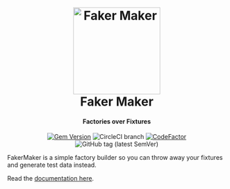 <h1 align="center">
  <img src="https://raw.githubusercontent.com/BillyRuffian/faker_maker/master/img/unipug.svg?sanitize=true" alt="Faker Maker" height="200">
  <br>
  Faker Maker
  <br>
</h1>

<h4 align="center">
  Factories over Fixtures
</h4>

<div align="center">

  [![Gem Version](https://badge.fury.io/rb/faker_maker.svg)](https://badge.fury.io/rb/faker_maker)
  ![CircleCI branch](https://img.shields.io/circleci/project/github/BillyRuffian/faker_maker/master.svg?style=flat-square)
  [![CodeFactor](https://www.codefactor.io/repository/github/billyruffian/faker_maker/badge?style=flat-square)](https://www.codefactor.io/repository/github/billyruffian/faker_maker)
  ![GitHub tag (latest SemVer)](https://img.shields.io/github/tag/BillyRuffian/faker_maker.svg?style=flat-square)

</div>

FakerMaker is a simple factory builder so you can throw away your fixtures and generate test data instead.

Read the [documentation here](https://billyruffian.github.io/faker_maker/).